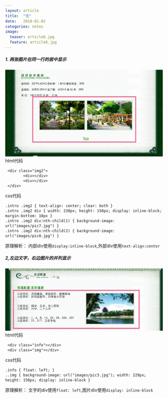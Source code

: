 ```yaml
---
layout: article
title:  "无"
date:   2018-01-02 
categories: notes
image:
  teaser: article6.jpg
  feature: article6.jpg
---
```


##### 1. 两张图片在同一行的居中显示
![居中显示](./img/center.png)
html代码

```
 <div class="img2">
        <div></div>
        <div></div>
 </div>
```

css代码

```
.intro .img2 { text-align: center; clear: both }
.intro .img2 div { width: 230px; height: 150px; display: inline-block; margin-bottom: 10px }
.intro .img2 div:nth-child(1) { background-image: url("images/pic7.jpg") }
.intro .img2 div:nth-child(2) { background-image: url("images/pic8.jpg") }
```

原理解析：
内部div使用`display:inline-block`,外部div使用`text-align:center`


##### 2,左边文字，右边图片的并列显示
![边文字，右边图片的并列显示](./img/002.png)
html代码

```
 <div class="info"></div>
 <div class="img"></div>
```


css代码

```
.info { float: left; }
..img { background-image: url("images/pic3.jpg"); width: 229px; height: 150px; display: inline-block }
```
原理解析：
文字的div使用`float: left`,图片div使用`display: inline-block`
